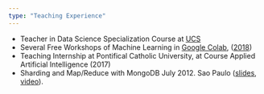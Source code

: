 ```yaml
---
type: "Teaching Experience"
---
```


* Teacher in Data Science Specialization Course at <a href="https://www.ucs.br/portallato/detalhes/7281/">UCS</a>
* Several Free Workshops of Machine Learning in <a href="https://colab.research.google.com/">Google Colab</a>, (<a href="https://www.sympla.com.br/henrique-dias">2018</a>)
* Teaching Internship at Pontifical Catholic University, at Course Applied Artificial Intelligence (2017)
* Sharding and Map/Reduce with MongoDB July 2012. Sao Paulo (<a href="http://goo.gl/5tGtLL">slides</a>, <a href="http://www.youtube.com/watch?v=nAA8VTlFtUE">video</a>).
